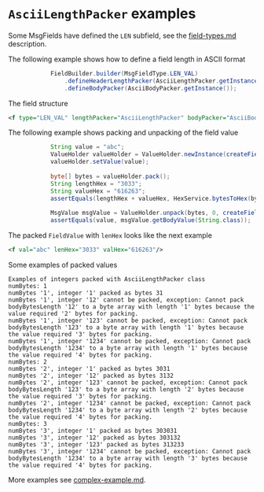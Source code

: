 # `AsciiLengthPacker` examples

Some MsgFields have defined the `LEN` subfield, see the [field-types.md](../field-types.md) description.

The following example shows how to define a field length in ASCII format
```Java
            FieldBuilder.builder(MsgFieldType.LEN_VAL)
                .defineHeaderLengthPacker(AsciiLengthPacker.getInstance(2))
                .defineBodyPacker(AsciiBodyPacker.getInstance());
```

The field structure
```XML
<f type="LEN_VAL" lengthPacker="AsciiLengthPacker" bodyPacker="AsciiBodyPacker"/>
```

The following example shows packing and unpacking of the field value
```Java
            String value = "abc";
            ValueHolder valueHolder = ValueHolder.newInstance(createField().getCurrentField());
            valueHolder.setValue(value);
    
            byte[] bytes = valueHolder.pack();
            String lengthHex = "3033";
            String valueHex = "616263";
            assertEquals(lengthHex + valueHex, HexService.bytesToHex(bytes));
    
            MsgValue msgValue = ValueHolder.unpack(bytes, 0, createField().getCurrentField());
            assertEquals(value, msgValue.getBodyValue(String.class));
```

The packed `FieldValue` with `lenHex` looks like the next example
```XML
<f val="abc" lenHex="3033" valHex="616263"/>
```

Some examples of packed values
```
Examples of integers packed with AsciiLengthPacker class
numBytes: 1
numBytes '1', integer '1' packed as bytes 31
numBytes '1', integer '12' cannot be packed, exception: Cannot pack bodyBytesLength '12' to a byte array with length '1' bytes because the value required '2' bytes for packing.
numBytes '1', integer '123' cannot be packed, exception: Cannot pack bodyBytesLength '123' to a byte array with length '1' bytes because the value required '3' bytes for packing.
numBytes '1', integer '1234' cannot be packed, exception: Cannot pack bodyBytesLength '1234' to a byte array with length '1' bytes because the value required '4' bytes for packing.
numBytes: 2
numBytes '2', integer '1' packed as bytes 3031
numBytes '2', integer '12' packed as bytes 3132
numBytes '2', integer '123' cannot be packed, exception: Cannot pack bodyBytesLength '123' to a byte array with length '2' bytes because the value required '3' bytes for packing.
numBytes '2', integer '1234' cannot be packed, exception: Cannot pack bodyBytesLength '1234' to a byte array with length '2' bytes because the value required '4' bytes for packing.
numBytes: 3
numBytes '3', integer '1' packed as bytes 303031
numBytes '3', integer '12' packed as bytes 303132
numBytes '3', integer '123' packed as bytes 313233
numBytes '3', integer '1234' cannot be packed, exception: Cannot pack bodyBytesLength '1234' to a byte array with length '3' bytes because the value required '4' bytes for packing.
```

More examples see [complex-example.md](../complex-example.md).